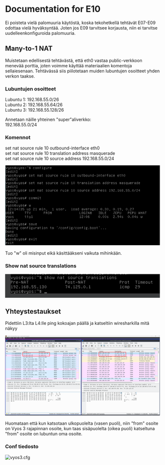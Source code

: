 # Documentation for E10

Ei poisteta vielä palomuuria käytöstä, koska tekohetkellä tehtävät E07-E09 odottaa vielä hyväksyntää. Joten jos E09 tarvitsee korjausta, niin ei tarvitse uudelleenkonfiguroida palomuuria.

## Many-to-1 NAT

Muistetaan edellisestä tehtävästä, että eth0 vastaa public-verkkoon menevää porttia, joten voimme käyttää materiaalien komentoja sellaiesenaan. Tehtävässä siis piilotetaan muiden lubuntujen osoitteet yhden verkon taakse.

### Lubuntujen osoitteet

Lubuntu 1: 192.168.55.0/26</br>
Lubuntu 2: 192.168.55.64/26</br>
Lubuntu 3: 192.168.55.128/26

Annetaan näille yhteinen "super"aliverkko:</br>
192.168.55.0/24

### Komennot

set nat source rule 10 outbound-interface eth0</br>
set nat source rule 10 translation address masquerade</br>
set nat source rule 10 source address 192.168.55.0/24</br>

![nat vyos 3 conf](./E10/natvyos3conf.png)

Tuo "w" oli misinput eikä käsittääkseni vaikuta mihinkään.

### Show nat source translations

![nat translations](./E10/natsource.png)

## Yhteystestaukset

Pidettiin L3:lta L4:lle ping kokoajan päällä ja katseltiin wiresharkilla mitä näkyy

![wireshark NAT](./E10/wiresharkNAT.png)

Huomataan että kun katsotaan ulkopuolelta (vasen puoli), niin "from" osoite on Vyos 3 rajapinnan osoite, kun taas sisäpuolelta (oikea puoli) katseltuna "from" osoite on lubuntun oma osoite.

### Conf tiedosto

![vyos3.cfg](./E10/vyos3.cfg)
